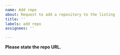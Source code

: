 ```yaml
---
name: Add repo
about: Request to add a repository to the listing
title: ''
labels: add repo
assignees: ''

---
```


**Please state the repo URL.**
